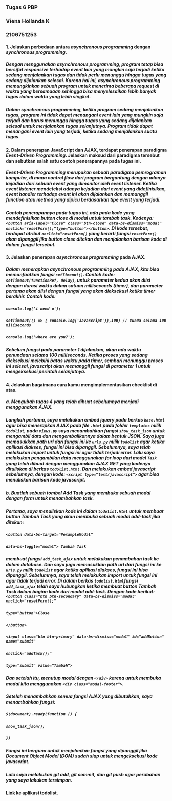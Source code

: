 ### Tugas 6 PBP
### Viena Hollanda K
### 2106751253

#### 1. Jelaskan perbedaan antara *asynchronous programming* dengan *synchronous programming*.
##### Dengan menggunakan *asynchronous programming*, program tetap bisa bersifat *responsive* terhadap *event* lain yang mungkin saja terjadi ketika sedang menjalankan tugas dan tidak perlu menunggu hingga tugas yang sedang dijalankan selesai. Karena hal ini, *asynchronous programming* memungkinkan sebuah program untuk menerima beberapa *request* di waktu yang bersamaaan sehingga bisa menyelesaikan lebih banyak tugas dalam waktu yang lebih singkat. 
##### Dalam *synchronous programming*, ketika program sedang menjalankan tugas, program ini tidak dapat menangani *event* lain yang mungkin saja terjadi dan harus menunggu hingga tugas yang sedang dijalankan selesai untuk menjalankan tugas selanjutnya. Program tidak dapat menangani *event* lain yang terjadi, ketika sedang menjalankan suatu tugas.

#### 2. Dalam penerapan JavaScript dan AJAX, terdapat penerapan paradigma *Event-Driven Programming*. Jelaskan maksud dari paradigma tersebut dan sebutkan salah satu contoh penerapannya pada tugas ini.
##### *Event-Driven Programming* merupakan sebuah paradigma pemrograman komputer, di mana *control flow* dari program bergantung dengan adanya kejadian dari sebuah *event* yang dimonitor oleh *event listener*. Ketika *event listener* mendeteksi adanya kejadian dari *event* yang didefinisikan, *event handler* terhadap *event* ini akan dijalankan dan memanggil *function* atau *method* yang dipicu berdasarkan tipe *event* yang terjadi.
##### Contoh penerapannya pada tugas ini, ada pada kode yang mendefinisikan *button close* di modal untuk tambah task. Kodenya: `<button aria-label="Close" class="btn-close" data-bs-dismiss="modal" onclick="resetForm();"type="button"></button>`. Di kode tersebut, terdapat atribut `onclick="resetForm()` yang berarti fungsi `resetForm()` akan dipanggil jika *button close* ditekan dan menjalankan barisan kode di dalam fungsi tersebut.

#### 3. Jelaskan penerapan *asynchronous programming* pada AJAX.
##### Dalam menerapkan *asynchronous programming* pada AJAX, kita bisa memanfaatkan fungsi `setTimeout()`. Contoh kode: `setTimeout(functionRef, delay)`, untuk parameter kedua akan diisi dengan durasi waktu dalam satuan *milliseconds* (*timer*), dan parameter pertama akan diisi dengan fungsi yang akan dieksekusi ketika *timer* berakhir. Contoh kode: 
##### `console.log('i need u');`
##### `setTimeout(() => { console.log('Javascript')},100) // tunda selama 100 miliseconds`
##### `console.log('where are you?');`
##### Sebelum fungsi pada parameter 1 dijalankan, akan ada waktu penundaan selama 100 *milliseconds*. Ketika proses yang sedang dieksekusi melebihi batas waktu pada *timer*, sembari menunggu proses ini selesai, javascript akan memanggil fungsi di parameter 1 untuk mengeksekusi perintah selanjutnya.

#### 4. Jelaskan bagaimana cara kamu mengimplementasikan checklist di atas.
##### a. Mengubah tugas 4 yang telah dibuat sebelumnya menjadi menggunakan AJAX.
##### Langkah pertama, saya melakukan *embed* jquery pada berkas `base.html` agar bisa menerapkan AJAX pada file `.html` pada folder `templates` milik `todolist`, pada `views.py` saya menambahkan fungsi `show_task_json` untuk mengambil data dan mengembalikannya dalam bentuk JSON. Saya juga memasukkan *path url* dari fungsi ini ke `urls.py` milik `todolist` agar ketika aplikasi diakses, fungsi ini bisa dipanggil. Sebelumnya, saya telah melakukan *import* untuk fungsi ini agar tidak terjadi *error*. Lalu saya melakukan pengambilan data menggunakan *for loop* dari model `Task` yang telah dibuat dengan menggunakan AJAX GET yang kodenya dituliskan di berkas `todolist.html`. Dan melakukan *embed* javascript sebelumnya, dengan kode: `<script type="text/javascript">` agar bisa menuliskan barisan kode javascript.
##### b. Buatlah sebuah tombol Add Task yang membuka sebuah modal dengan form untuk menambahkan task.
##### Pertama, saya menuliskan kode ini dalam `todolist.html` untuk membuat *button* Tambah Task yang akan membuka sebuah modal add-task jika ditekan:
##### `<button data-bs-target="#exampleModal"`
#####        `data-bs-toggle="modal"> Tambah Task`
##### membuat fungsi `add_task_ajax` untuk melakukan penambahan task ke dalam *database*. Dan saya juga memasukkan *path url* dari fungsi ini ke `urls.py` milik `todolist` agar ketika aplikasi diakses, fungsi ini bisa dipanggil. Sebelumnya, saya telah melakukan *import* untuk fungsi ini agar tidak terjadi *error*. Di dalam berkas `todolist.html`fungsi `add_task_ajax` telah saya hubungkan ketika membuat *button* Tambah Task dalam bagian kode dari modal add-task. Dengan kode berikut: `<button class="btn btn-secondary" data-bs-dismiss="modal" onclick="resetForm();"`
#####                            `type="button">Close`
#####                    `</button>`
#####                    `<input class="btn btn-primary" data-bs-dismiss="modal" id="addButton" name="submit"`
#####                           `onclick="addTask();"`
#####                           `type="submit" value="Tambah">`
##### Dan setelah itu, menutup modal dengan `</div>` karena untuk membuka modal kita menggunakan `<div class="modal-footer">`. 
##### Setelah menambahkan semua fungsi AJAX yang dibutuhkan, saya menambahkan fungsi:
##### `$(document).ready(function () {`
#####        `show_task_json();`
#####    `})`
##### Fungsi ini berguna untuk menjalankan fungsi yang dipanggil jika Document Object Model (DOM) sudah siap untuk mengeksekusi kode javascript.
##### Lalu saya melakukan git add, git commit, dan git push agar perubahan yang saya lakukan tersimpan.

#### [Link](https://tugas2viena.herokuapp.com/todolist/login/) ke aplikasi todolist.
